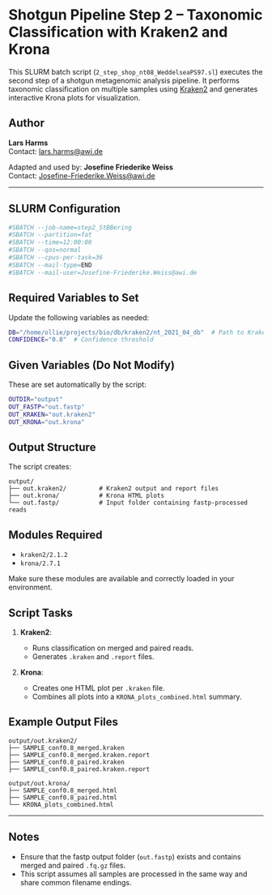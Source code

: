 # Shotgun Pipeline Step 2 – Taxonomic Classification with Kraken2 and Krona

This SLURM batch script (`2_step_shop_nt08_WeddelseaPS97.sl`) executes the second step of a shotgun metagenomic analysis pipeline. It performs taxonomic classification on multiple samples using [Kraken2](https://ccb.jhu.edu/software/kraken2/) and generates interactive Krona plots for visualization.

## Author
**Lars Harms**  
Contact: [lars.harms@awi.de](mailto:lars.harms@awi.de)

Adapted and used by: **Josefine Friederike Weiss**  
Contact: [Josefine-Friederike.Weiss@awi.de](mailto:Josefine-Friederike.Weiss@awi.de)

---

## SLURM Configuration

```bash
#SBATCH --job-name=step2_StBBering
#SBATCH --partition=fat
#SBATCH --time=12:00:00
#SBATCH --qos=normal
#SBATCH --cpus-per-task=36
#SBATCH --mail-type=END
#SBATCH --mail-user=Josefine-Friederike.Weiss@awi.de
```

## Required Variables to Set

Update the following variables as needed:

```bash
DB="/home/ollie/projects/bio/db/kraken2/nt_2021_04_db"  # Path to Kraken2 database
CONFIDENCE="0.8"  # Confidence threshold
```

## Given Variables (Do Not Modify)

These are set automatically by the script:

```bash
OUTDIR="output"
OUT_FASTP="out.fastp"
OUT_KRAKEN="out.kraken2"
OUT_KRONA="out.krona"
```

## Output Structure

The script creates:

```
output/
├── out.kraken2/         # Kraken2 output and report files
├── out.krona/           # Krona HTML plots
└── out.fastp/           # Input folder containing fastp-processed reads
```

## Modules Required

- `kraken2/2.1.2`
- `krona/2.7.1`

Make sure these modules are available and correctly loaded in your environment.

## Script Tasks

1. **Kraken2**:  
   - Runs classification on merged and paired reads.
   - Generates `.kraken` and `.report` files.

2. **Krona**:  
   - Creates one HTML plot per `.kraken` file.
   - Combines all plots into a `KRONA_plots_combined.html` summary.

## Example Output Files

```
output/out.kraken2/
├── SAMPLE_conf0.8_merged.kraken
├── SAMPLE_conf0.8_merged.kraken.report
├── SAMPLE_conf0.8_paired.kraken
├── SAMPLE_conf0.8_paired.kraken.report

output/out.krona/
├── SAMPLE_conf0.8_merged.html
├── SAMPLE_conf0.8_paired.html
└── KRONA_plots_combined.html
```

---

## Notes

- Ensure that the fastp output folder (`out.fastp`) exists and contains merged and paired `.fq.gz` files.
- This script assumes all samples are processed in the same way and share common filename endings.
